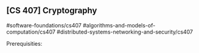 ## [CS 407] Cryptography

#software-foundations/cs407
#algorithms-and-models-of-computation/cs407
#distributed-systems-networking-and-security/cs407

Prerequisities:
